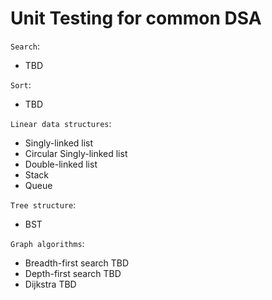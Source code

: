 # Unit Testing for common DSA

`Search`:

- TBD

`Sort`:

- TBD

`Linear data structures`:

- Singly-linked list
- Circular Singly-linked list
- Double-linked list
- Stack
- Queue

`Tree structure`:

- BST

`Graph algorithms`:

- Breadth-first search TBD
- Depth-first search TBD
- Dijkstra TBD
